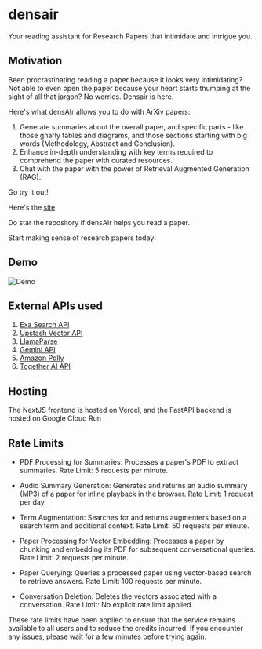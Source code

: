 # densair

Your reading assistant for Research Papers that intimidate and intrigue you.

## Motivation

Been procrastinating reading a paper because it looks very intimidating? Not able to even open the paper because your heart starts thumping at the sight of all that jargon? No worries. Densair is here.

Here's what densAIr allows you to do with ArXiv papers:

1. Generate summaries about the overall paper, and specific parts - like those gnarly tables and diagrams, and those sections starting with big words (Methodology, Abstract and Conclusion).
2. Enhance in-depth understanding with key terms required to comprehend the paper with curated resources.
3. Chat with the paper with the power of Retrieval Augmented Generation (RAG).

Go try it out!

Here's the [site](https://densair.vercel.app).

Do star the repository if densAIr helps you read a paper.

Start making sense of research papers today!

## Demo

![Demo](/home/themohitnair/Videos/Screencasts/demo.gif)

## External APIs used

1. [Exa Search API](https://exa.ai/)
2. [Upstash Vector API](upstash.com/docs/vector/overall/whatisvector)
3. [LlamaParse](https://docs.llamaindex.ai/en/stable/llama_cloud/llama_parse/)
4. [Gemini API](https://ai.google.dev/gemini-api/docs)
5. [Amazon Polly](https://aws.amazon.com/polly/)
6. [Together AI API](https://www.together.ai/)

## Hosting

The NextJS frontend is hosted on Vercel, and the FastAPI backend is hosted on Google Cloud Run

## Rate Limits

* PDF Processing for Summaries:
Processes a paper's PDF to extract summaries.
Rate Limit: 5 requests per minute.

* Audio Summary Generation:
Generates and returns an audio summary (MP3) of a paper for inline playback in the browser.
Rate Limit: 1 request per day.

* Term Augmentation:
Searches for and returns augmenters based on a search term and additional context.
Rate Limit: 50 requests per minute.

* Paper Processing for Vector Embedding:
Processes a paper by chunking and embedding its PDF for subsequent conversational queries.
Rate Limit: 2 requests per minute.

* Paper Querying:
Queries a processed paper using vector-based search to retrieve answers.
Rate Limit: 100 requests per minute.

* Conversation Deletion:
Deletes the vectors associated with a conversation.
Rate Limit: No explicit rate limit applied.

These rate limits have been applied to ensure that the service remains available to all users and to reduce the credits incurred. If you encounter any issues, please wait for a few minutes before trying again.
